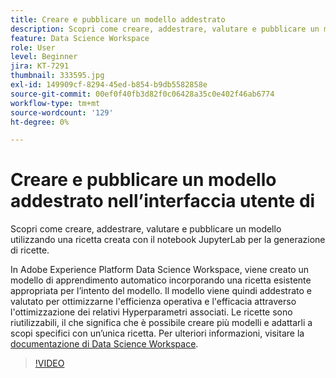 ```yaml
---
title: Creare e pubblicare un modello addestrato
description: Scopri come creare, addestrare, valutare e pubblicare un modello utilizzando una ricetta creata con il notebook JupyterLab per la generazione di ricette.
feature: Data Science Workspace
role: User
level: Beginner
jira: KT-7291
thumbnail: 333595.jpg
exl-id: 149909cf-8294-45ed-b854-b9db5582858e
source-git-commit: 00ef0f40fb3d82f0c06428a35c0e402f46ab6774
workflow-type: tm+mt
source-wordcount: '129'
ht-degree: 0%

---
```


# Creare e pubblicare un modello addestrato nell’interfaccia utente di

Scopri come creare, addestrare, valutare e pubblicare un modello utilizzando una ricetta creata con il notebook JupyterLab per la generazione di ricette.

In Adobe Experience Platform Data Science Workspace, viene creato un modello di apprendimento automatico incorporando una ricetta esistente appropriata per l’intento del modello. Il modello viene quindi addestrato e valutato per ottimizzarne l&#39;efficienza operativa e l&#39;efficacia attraverso l&#39;ottimizzazione dei relativi Hyperparametri associati. Le ricette sono riutilizzabili, il che significa che è possibile creare più modelli e adattarli a scopi specifici con un’unica ricetta. Per ulteriori informazioni, visitare la [documentazione di Data Science Workspace](https://experienceleague.adobe.com/docs/experience-platform/data-science-workspace/home.html).

>[!VIDEO](https://video.tv.adobe.com/v/333595)


